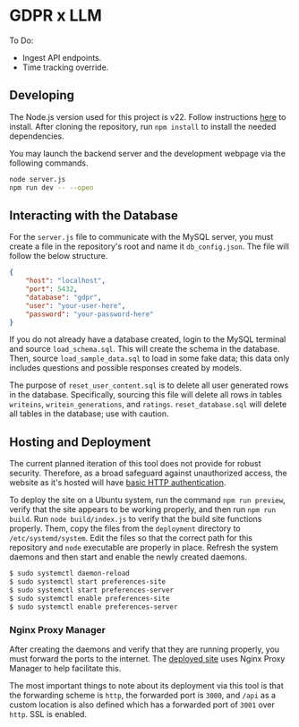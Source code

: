# GDPR x LLM

To Do:
- Ingest API endpoints.
- Time tracking override.

## Developing
The Node.js version used for this project is v22. Follow instructions [here](https://nodejs.org/en/download/) to install. After cloning the repository, run `npm install` to install the needed dependencies.

You may launch the backend server and the development webpage via the following commands.
```bash
node server.js
npm run dev -- --open
```

## Interacting with the Database
For the `server.js` file to communicate with the MySQL server, you must create a file in the repository's root and name it `db_config.json`. The file will follow the below structure.


```json
{
    "host": "localhost",
    "port": 5432,
    "database": "gdpr",
    "user": "your-user-here",
    "password": "your-password-here"
}
```

If you do not already have a database created, login to the MySQL terminal and source `load_schema.sql`. This will create the schema in the database. Then, source `load_sample_data.sql` to load in some fake data; this data only includes questions and possible responses created by models.

The purpose of `reset_user_content.sql` is to delete all user generated rows in the database. Specifically, sourcing this file will delete all rows in tables `writeins`, `writein_generations`, and `ratings`. `reset_database.sql` will delete all tables in the database; use with caution.

## Hosting and Deployment
The current planned iteration of this tool does not provide for robust security. Therefore, as a broad safeguard against unauthorized access, the website as it's hosted will have [basic HTTP authentication](https://docs.nginx.com/nginx/admin-guide/security-controls/configuring-http-basic-authentication/).

To deploy the site on a Ubuntu system, run the command `npm run preview`, verify that the site appears to be working properly, and then run `npm run build`. Run `node build/index.js` to verify that the build site functions properly. Them, copy the files from the `deployment` directory to `/etc/systemd/system`. Edit the files so that the correct path for this repository and `node` executable are properly in place. Refresh the system daemons and then start and enable the newly created daemons.


```bash
$ sudo systemctl daemon-reload
$ sudo systemctl start preferences-site
$ sudo systemctl start preferences-server
$ sudo systemctl enable preferences-site
$ sudo systemctl enable preferences-server
```

### Nginx Proxy Manager
After creating the daemons and verify that they are running properly, you must forward the ports to the internet. The [deployed site](https://preference.gdpr-llm.org) uses Nginx Proxy Manager to help facilitate this.

The most important things to note about its deployment via this tool is that the forwarding scheme is `http`, the forwarded port is `3000`, and `/api` as a custom location is also defined which has a forwarded port of `3001` over `http`. SSL is enabled.